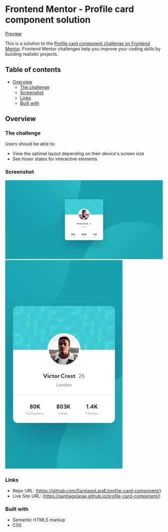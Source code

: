 # Frontend Mentor - Profile card component solution

[Preview](https://santiagolarae.github.io/profile-card-component/)

This is a solution to the [Profile card component challenge on Frontend Mentor](https://www.frontendmentor.io/challenges/profile-card-component-cfArpWshJ). Frontend Mentor challenges help you improve your coding skills by building realistic projects. 

## Table of contents

- [Overview](#overview)
  - [The challenge](#the-challenge)
  - [Screenshot](#screenshot)
  - [Links](#links)
  - [Built with](#built-with)

## Overview

### The challenge

Users should be able to:

- View the optimal layout depending on their device's screen size
- See hover states for interactive elements

### Screenshot

![Preview](./design/desktop-design.jpg)
![Mobile Preview](./design/mobile-design.jpg)

### Links

- Repo URL: (https://github.com/SantiagoLaraE/profile-card-component/)
- Live Site URL: (https://santiagolarae.github.io/profile-card-component/)

### Built with

- Semantic HTML5 markup
- CSS